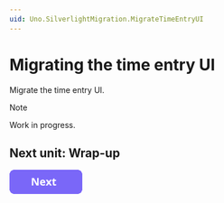 ```yaml
---
uid: Uno.SilverlightMigration.MigrateTimeEntryUI
---
```


# Migrating the time entry UI

Migrate the time entry UI.

> [!NOTE]
> Work in progress.

## Next unit: Wrap-up

[![button](assets/NextButton.png)](20-wrap-up.md)
